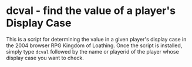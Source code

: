 # dcval - find the value of a player's Display Case

This is a script for determining the value in a given player's display case in the 2004 browser RPG Kingdom of Loathing. Once the script is installed, simply type `dcval` followed by the name or playerid of the player whose display case you want to check.
